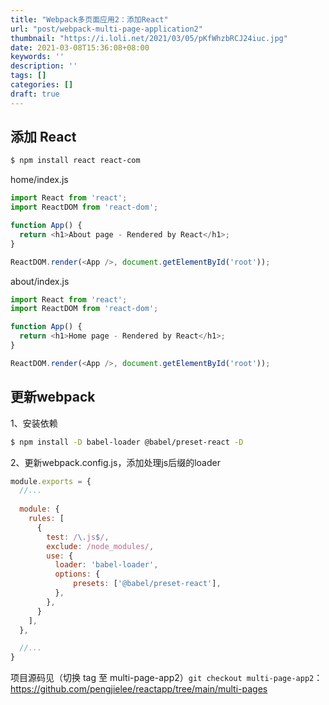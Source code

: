 ```yaml
---
title: "Webpack多页面应用2：添加React"
url: "post/webpack-multi-page-application2"
thumbnail: "https://i.loli.net/2021/03/05/pKfWhzbRCJ24iuc.jpg"
date: 2021-03-08T15:36:08+08:00
keywords: ''
description: ''
tags: []
categories: []
draft: true
---
```


## 添加 React 

```bash
$ npm install react react-com
```

home/index.js
```javascript
import React from 'react';
import ReactDOM from 'react-dom';

function App() {
  return <h1>About page - Rendered by React</h1>;
}

ReactDOM.render(<App />, document.getElementById('root'));
```

about/index.js
```javascript
import React from 'react';
import ReactDOM from 'react-dom';

function App() {
  return <h1>Home page - Rendered by React</h1>;
}

ReactDOM.render(<App />, document.getElementById('root'));
```

## 更新webpack 

1、安装依赖

```bash
$ npm install -D babel-loader @babel/preset-react -D
```

2、更新webpack.config.js，添加处理js后缀的loader 

```javascript
module.exports = {
  //...
    
  module: {
    rules: [
      {
        test: /\.js$/,
        exclude: /node_modules/,
        use: {
          loader: 'babel-loader',
          options: {
              presets: ['@babel/preset-react'],
          },
        },
      }
    ],
  },

  //...
}
```

项目源码见（切换 tag 至 multi-page-app2）`git checkout multi-page-app2`：
https://github.com/pengjielee/reactapp/tree/main/multi-pages